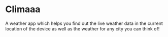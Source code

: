 # Climaaa
A weather app which helps you find out the live weather data in the current location of the device as well as the weather for any city you can think of!
